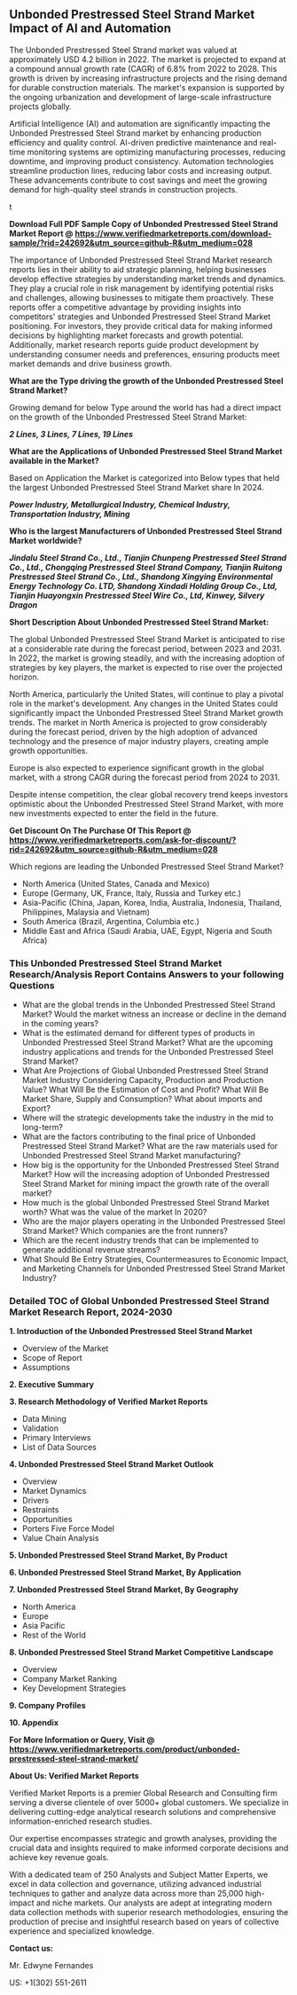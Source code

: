 <h2>Unbonded Prestressed Steel Strand Market Impact of AI and Automation</h2><p>The Unbonded Prestressed Steel Strand market was valued at approximately USD 4.2 billion in 2022. The market is projected to expand at a compound annual growth rate (CAGR) of 6.8% from 2022 to 2028. This growth is driven by increasing infrastructure projects and the rising demand for durable construction materials. The market's expansion is supported by the ongoing urbanization and development of large-scale infrastructure projects globally.</p><p>Artificial Intelligence (AI) and automation are significantly impacting the Unbonded Prestressed Steel Strand market by enhancing production efficiency and quality control. AI-driven predictive maintenance and real-time monitoring systems are optimizing manufacturing processes, reducing downtime, and improving product consistency. Automation technologies streamline production lines, reducing labor costs and increasing output. These advancements contribute to cost savings and meet the growing demand for high-quality steel strands in construction projects.</p>t</p><p id="" class=""><strong>Download Full PDF Sample Copy of Unbonded Prestressed Steel Strand Market Report @ <a href="https://www.verifiedmarketreports.com/download-sample/?rid=242692&utm_source=github-R&utm_medium=028" target="_blank">https://www.verifiedmarketreports.com/download-sample/?rid=242692&utm_source=github-R&utm_medium=028</a></strong></p><p>The importance of&nbsp;Unbonded Prestressed Steel Strand Market research reports lies in their ability to aid strategic planning, helping businesses develop effective strategies by understanding market trends and dynamics. They play a crucial role in risk management by identifying potential risks and challenges, allowing businesses to mitigate them proactively. These reports offer a competitive advantage by providing insights into competitors' strategies and Unbonded Prestressed Steel Strand Market positioning. For investors, they provide critical data for making informed decisions by highlighting market forecasts and growth potential. Additionally, market research reports guide product development by understanding consumer needs and preferences, ensuring products meet market demands and drive business growth.</p><p><strong>What are the&nbsp;Type driving the growth of the Unbonded Prestressed Steel Strand Market?</strong></p><p id="" class="">Growing demand for below Type around the world has had a direct impact on the growth of the Unbonded Prestressed Steel Strand Market:</p><em><strong>2 Lines, 3 Lines, 7 Lines, 19 Lines</strong></em></p><strong>What are the&nbsp;Applications&nbsp;of Unbonded Prestressed Steel Strand Market available in the Market?</strong></p><p id="" class="">Based on Application the Market is categorized into Below types that held the largest Unbonded Prestressed Steel Strand Market share In 2024.</p><em><strong>Power Industry, Metallurgical Industry, Chemical Industry, Transportation Industry, Mining</strong></em></p><strong>Who is the largest Manufacturers of Unbonded Prestressed Steel Strand Market worldwide?</strong></p><p><em><strong>Jindalu Steel Strand Co., Ltd., Tianjin Chunpeng Prestressed Steel Strand Co., Ltd., Chongqing Prestressed Steel Strand Company, Tianjin Ruitong Prestressed Steel Strand Co., Ltd., Shandong Xingying Environmental Energy Technology Co. LTD, Shandong Xindadi Holding Group Co., Ltd, Tianjin Huayongxin Prestressed Steel Wire Co., Ltd, Kinwey, Silvery Dragon</strong></em></p><p id="" class=""><strong>Short Description About Unbonded Prestressed Steel Strand Market:</strong></p><p>The global Unbonded Prestressed Steel Strand Market is anticipated to rise at a considerable rate during the forecast period, between 2023 and 2031. In 2022, the market is growing steadily, and with the increasing adoption of strategies by key players, the market is expected to rise over the projected horizon.</p><p>North America, particularly the United States, will continue to play a pivotal role in the market's development. Any changes in the United States could significantly impact the Unbonded Prestressed Steel Strand Market growth trends. The market in North America is projected to grow considerably during the forecast period, driven by the high adoption of advanced technology and the presence of major industry players, creating ample growth opportunities.</p><p>Europe is also expected to experience significant growth in the global market, with a strong CAGR during the forecast period from 2024 to 2031.</p><p>Despite intense competition, the clear global recovery trend keeps investors optimistic about the Unbonded Prestressed Steel Strand Market, with more new investments expected to enter the field in the future.</p><p id="" class=""><strong>Get Discount On The Purchase Of This Report @ <a href="https://www.verifiedmarketreports.com/ask-for-discount/?rid=242692&utm_source=github-R&utm_medium=028" target="_blank">https://www.verifiedmarketreports.com/ask-for-discount/?rid=242692&utm_source=github-R&utm_medium=028</a></strong></p>Which regions are leading the Unbonded Prestressed Steel Strand Market?</p><ul><li>North America (United States, Canada and Mexico)</li><li>Europe (Germany, UK, France, Italy, Russia and Turkey etc.)</li><li>Asia-Pacific (China, Japan, Korea, India, Australia, Indonesia, Thailand, Philippines, Malaysia and Vietnam)</li><li>South America (Brazil, Argentina, Columbia etc.)</li><li>Middle East and Africa (Saudi Arabia, UAE, Egypt, Nigeria and South Africa)</li></ul><h3 id="" class="">This Unbonded Prestressed Steel Strand Market Research/Analysis Report Contains Answers to your following Questions</h3><ul><li>What are the global trends in the Unbonded Prestressed Steel Strand Market? Would the market witness an increase or decline in the demand in the coming years?</li><li>What is the estimated demand for different types of products in Unbonded Prestressed Steel Strand Market? What are the upcoming industry applications and trends for the Unbonded Prestressed Steel Strand Market?</li><li>What Are Projections of Global Unbonded Prestressed Steel Strand Market Industry Considering Capacity, Production and Production Value? What Will Be the Estimation of Cost and Profit? What Will Be Market Share, Supply and Consumption? What about imports and Export?</li><li>Where will the strategic developments take the industry in the mid to long-term?</li><li>What are the factors contributing to the final price of Unbonded Prestressed Steel Strand Market? What are the raw materials used for Unbonded Prestressed Steel Strand Market manufacturing?</li><li>How big is the opportunity for the Unbonded Prestressed Steel Strand Market? How will the increasing adoption of Unbonded Prestressed Steel Strand Market for mining impact the growth rate of the overall market?</li><li>How much is the global Unbonded Prestressed Steel Strand Market worth? What was the value of the market In 2020?</li><li>Who are the major players operating in the Unbonded Prestressed Steel Strand Market? Which companies are the front runners?</li><li>Which are the recent industry trends that can be implemented to generate additional revenue streams?</li><li>What Should Be Entry Strategies, Countermeasures to Economic Impact, and Marketing Channels for Unbonded Prestressed Steel Strand Market Industry?</li></ul><h3 id="" class="">Detailed TOC of Global Unbonded Prestressed Steel Strand Market Research Report, 2024-2030</h3><p id="" class=""><strong>1. Introduction of the Unbonded Prestressed Steel Strand Market</strong></p><ul><li>Overview of the Market</li><li>Scope of Report</li><li>Assumptions</li></ul><p id="" class=""><strong>2. Executive Summary</strong></p><p id="" class=""><strong>3. Research Methodology of Verified Market Reports</strong></p><ul><li>Data Mining</li><li>Validation</li><li>Primary Interviews</li><li>List of Data Sources</li></ul><p id="" class=""><strong>4. Unbonded Prestressed Steel Strand Market Outlook</strong></p><ul><li>Overview</li><li>Market Dynamics</li><li>Drivers</li><li>Restraints</li><li>Opportunities</li><li>Porters Five Force Model</li><li>Value Chain Analysis</li></ul><p id="" class=""><strong>5. Unbonded Prestressed Steel Strand Market, By Product</strong></p><p id="" class=""><strong>6. Unbonded Prestressed Steel Strand Market, By Application</strong></p><p id="" class=""><strong>7. Unbonded Prestressed Steel Strand Market, By Geography</strong></p><ul><li>North America</li><li>Europe</li><li>Asia Pacific</li><li>Rest of the World</li></ul><p id="" class=""><strong>8. Unbonded Prestressed Steel Strand Market Competitive Landscape</strong></p><ul><li>Overview</li><li>Company Market Ranking</li><li>Key Development Strategies</li></ul><p id="" class=""><strong>9. Company Profiles</strong></p><p id="" class=""><strong>10. Appendix</strong></p><p id="" class=""><strong>For More Information or Query, Visit @ <a href="https://www.verifiedmarketreports.com/product/unbonded-prestressed-steel-strand-market/" target="_blank">https://www.verifiedmarketreports.com/product/unbonded-prestressed-steel-strand-market/</a></strong></p><p id="" class=""><strong>About Us: Verified Market Reports</strong></p><p id="" class="">Verified Market Reports is a premier Global Research and Consulting firm serving a diverse clientele of over 5000+ global customers. We specialize in delivering cutting-edge analytical research solutions and comprehensive information-enriched research studies.</p><p id="" class="">Our expertise encompasses strategic and growth analyses, providing the crucial data and insights required to make informed corporate decisions and achieve key revenue goals.</p><p id="" class="">With a dedicated team of 250 Analysts and Subject Matter Experts, we excel in data collection and governance, utilizing advanced industrial techniques to gather and analyze data across more than 25,000 high-impact and niche markets. Our analysts are adept at integrating modern data collection methods with superior research methodologies, ensuring the production of precise and insightful research based on years of collective experience and specialized knowledge.</p><p id="" class=""><strong>Contact us:</strong></p><p id="" class="">Mr. Edwyne Fernandes</p><p id="" class="">US: +1(302) 551-2611</p>